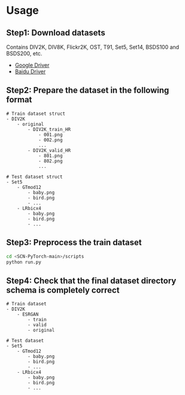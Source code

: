 # Usage

## Step1: Download datasets

Contains DIV2K, DIV8K, Flickr2K, OST, T91, Set5, Set14, BSDS100 and BSDS200, etc.

- [Google Driver](https://drive.google.com/drive/folders/1A6lzGeQrFMxPqJehK9s37ce-tPDj20mD?usp=sharing)
- [Baidu Driver](https://pan.baidu.com/s/1o-8Ty_7q6DiS3ykLU09IVg?pwd=llot)

## Step2: Prepare the dataset in the following format

```text
# Train dataset struct
- DIV2K
    - original
        - DIV2K_train_HR
            - 001.png
            - 002.png
            ...
        - DIV2K_valid_HR
            - 801.png
            - 802.png
            ...

# Test dataset struct
- Set5
    - GTmod12
        - baby.png
        - bird.png
        - ...
    - LRbicx4
        - baby.png
        - bird.png
        - ...
```

## Step3: Preprocess the train dataset

```bash
cd <SCN-PyTorch-main>/scripts
python run.py
```

## Step4: Check that the final dataset directory schema is completely correct

```text
# Train dataset
- DIV2K
    - ESRGAN
        - train
        - valid
        - original

# Test dataset
- Set5
    - GTmod12
        - baby.png
        - bird.png
        - ...
    - LRbicx4
        - baby.png
        - bird.png
        - ...

```
